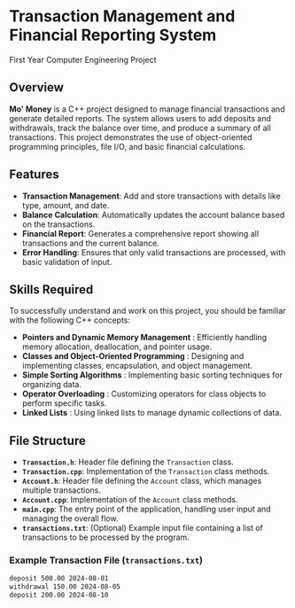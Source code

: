 # Transaction Management and Financial Reporting System
First Year Computer Engineering Project

## Overview

**Mo' Money** is a C++ project designed to manage financial transactions and generate detailed reports. The system allows users to add deposits and withdrawals, track the balance over time, and produce a summary of all transactions. This project demonstrates the use of object-oriented programming principles, file I/O, and basic financial calculations.

## Features

- **Transaction Management**: Add and store transactions with details like type, amount, and date.
- **Balance Calculation**: Automatically updates the account balance based on the transactions.
- **Financial Report**: Generates a comprehensive report showing all transactions and the current balance.
- **Error Handling**: Ensures that only valid transactions are processed, with basic validation of input.

## Skills Required

To successfully understand and work on this project, you should be familiar with the following C++ concepts:

- **Pointers and Dynamic Memory Management** : Efficiently handling memory allocation, deallocation, and pointer usage.
- **Classes and Object-Oriented Programming** : Designing and implementing classes, encapsulation, and object management.
- **Simple Sorting Algorithms** : Implementing basic sorting techniques for organizing data.
- **Operator Overloading** : Customizing operators for class objects to perform specific tasks.
- **Linked Lists** : Using linked lists to manage dynamic collections of data.

## File Structure

- **`Transaction.h`**: Header file defining the `Transaction` class.
- **`Transaction.cpp`**: Implementation of the `Transaction` class methods.
- **`Account.h`**: Header file defining the `Account` class, which manages multiple transactions.
- **`Account.cpp`**: Implementation of the `Account` class methods.
- **`main.cpp`**: The entry point of the application, handling user input and managing the overall flow.
- **`transactions.txt`**: (Optional) Example input file containing a list of transactions to be processed by the program.

### Example Transaction File (`transactions.txt`)

```txt
deposit 500.00 2024-08-01
withdrawal 150.00 2024-08-05
deposit 200.00 2024-08-10
